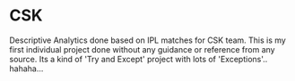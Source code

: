 # CSK
Descriptive Analytics done based on IPL matches for CSK team.
This is my first individual project done without any guidance or reference from any source.
Its a kind of 'Try and Except' project with lots of 'Exceptions'.. hahaha...
